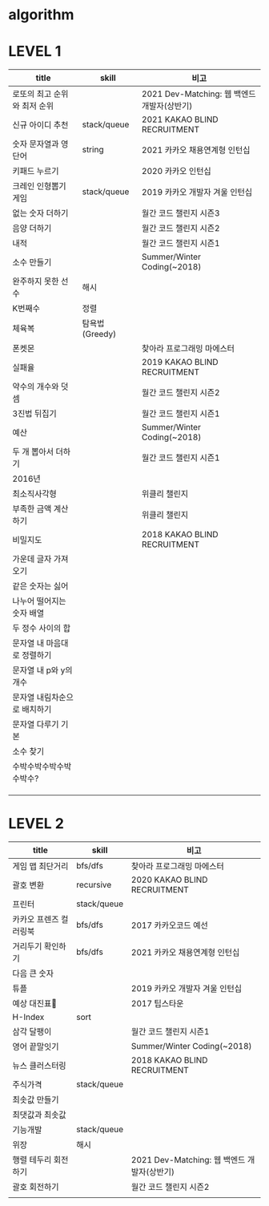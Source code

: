 # algorithm

**LEVEL 1**
==
|title|skill|비고|
|-------------------|------|------|
|로또의 최고 순위와 최저 순위||2021 Dev-Matching: 웹 백엔드 개발자(상반기)|
|신규 아이디 추천|stack/queue|2021 KAKAO BLIND RECRUITMENT|
|숫자 문자열과 영단어|string|2021 카카오 채용연계형 인턴십|
|키패드 누르기||2020 카카오 인턴십|
|크레인 인형뽑기 게임|stack/queue|2019 카카오 개발자 겨울 인턴십|
|없는 숫자 더하기||월간 코드 챌린지 시즌3|
|음양 더하기||월간 코드 챌린지 시즌2|
|내적||월간 코드 챌린지 시즌1|
|소수 만들기||Summer/Winter Coding(~2018)|
|완주하지 못한 선수|해시||
|K번째수|정렬||
|체육복|탐욕법(Greedy)||
|폰켓몬||찾아라 프로그래밍 마에스터|
|실패율||2019 KAKAO BLIND RECRUITMENT|
|약수의 개수와 덧셈||월간 코드 챌린지 시즌2|
|3진법 뒤집기||월간 코드 챌린지 시즌1|
|예산||Summer/Winter Coding(~2018)|
|두 개 뽑아서 더하기||월간 코드 챌린지 시즌1|
|2016년|||
|최소직사각형||위클리 챌린지|
|부족한 금액 계산하기||위클리 챌린지|
|비밀지도||2018 KAKAO BLIND RECRUITMENT|
|가운데 글자 가져오기|||
|같은 숫자는 싫어|||
|나누어 떨어지는 숫자 배열|||
|두 정수 사이의 합|||
|문자열 내 마음대로 정렬하기|||
|문자열 내 p와 y의 개수|||
|문자열 내림차순으로 배치하기|||
|문자열 다루기 기본|||
|소수 찾기|||
|수박수박수박수박수박수?|||
||||
||||
||||


**LEVEL 2**
==
|title|skill|비고|
|------|------|------|
|게임 맵 최단거리|bfs/dfs|찾아라 프로그래밍 마에스터|
|괄호 변환|recursive|2020 KAKAO BLIND RECRUITMENT|
|프린터|stack/queue||
|카카오 프렌즈 컬러링북|bfs/dfs|2017 카카오코드 예선|
|거리두기 확인하기|bfs/dfs|2021 카카오 채용연계형 인턴십|
|다음 큰 숫자|||
|튜플||2019 카카오 개발자 겨울 인턴십|
|예상 대진표||2017 팁스타운|
|H-Index|sort||
|삼각 달팽이||월간 코드 챌린지 시즌1|
|영어 끝말잇기||Summer/Winter Coding(~2018)|
|뉴스 클러스터링||2018 KAKAO BLIND RECRUITMENT|
|주식가격|stack/queue||
|최솟값 만들기|||
|최댓값과 최솟값|||
|기능개발|stack/queue||
|위장|해시||
|행렬 테두리 회전하기||2021 Dev-Matching: 웹 백엔드 개발자(상반기)|
|괄호 회전하기||월간 코드 챌린지 시즌2|
||||